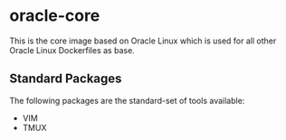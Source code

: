 # oracle-core

This is the core image based on Oracle Linux which is used for all other Oracle Linux Dockerfiles as base.

## Standard Packages

The following packages are the standard-set of tools available:

* VIM
* TMUX